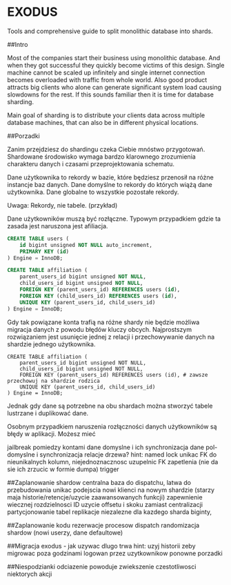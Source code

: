 # EXODUS

Tools and comprehensive guide to split monolithic database into shards.


##Intro

Most of the companies start their business using monolithic database. And when they got successful they quickly become victims of this design.
Single machine cannot be scaled up infinitely and single internet connection becomes overloaded with traffic from whole world.
Also good product attracts big clients who alone can generate significant system load causing slowdowns for the rest.
If this sounds familiar then it is time for database sharding.

Main goal of sharding is to distribute your clients data across multiple database machines, that can also be in different physical locations.



##Porzadki

Zanim przejdziesz do shardingu czeka Ciebie mnóstwo przygotowań.
Shardowane środowisko wymaga bardzo klarownego zrozumienia charakteru danych i czasami przeprojektowania schematu.

Dane użytkownika to rekordy w bazie, które będziesz przenosił na różne instancje baz danych.
Dane domyślne to rekordy do których wiążą dane użytkownika.
Dane globalne to wszystkie pozostałe rekordy.

Uwaga: Rekordy, nie tabele. (przykład)

Dane użytkowników muszą być rozłączne. Typowym przypadkiem gdzie ta zasada jest naruszona jest afiliacja.

```sql
CREATE TABLE users (
    id bigint unsigned NOT NULL auto_increment,
    PRIMARY KEY (id)
) Engine = InnoDB;

CREATE TABLE affiliation (
    parent_users_id bigint unsigned NOT NULL,
    child_users_id bigint unsigned NOT NULL,
    FOREIGN KEY (parent_users_id) REFERENCES users (id),
    FOREIGN KEY (child_users_id) REFERENCES users (id),
    UNIQUE KEY (parent_users_id, child_users_id)
) Engine = InnoDB;
```

Gdy tak powiązane konta trafią na różne shardy nie będzie możliwa migracja danych z powodu błędów kluczy obcych.
Najprostszym rozwiązaniem jest usunięcie jednej z relacji i przechowywanie danych na shardzie jednego użytkownika.

```
CREATE TABLE affiliation (
    parent_users_id bigint unsigned NOT NULL,
    child_users_id bigint unsigned NOT NULL,
    FOREIGN KEY (parent_users_id) REFERENCES users (id), # zawsze przechowuj na shardzie rodzica
    UNIQUE KEY (parent_users_id, child_users_id)
) Engine = InnoDB;
```

Jednak gdy dane są potrzebne na obu shardach można stworzyć tabele lustrzane i duplikować dane.


Osobnym przypadkiem naruszenia rozłączności danych użytkowników są błędy w aplikacji.
Możesz mieć 



jailbreak pomiedzy kontami
dane domyslne i ich synchronizacja
dane pol-domyslne i synchronizacja
relacje drzewa?
hint: named lock
unikac FK do nieunikalnych kolumn, niejednoznacznosc
uzupelnic FK
zapetlenia (nie da sie ich zrzucic w formie dumpa)
trigger

##Zaplanowanie shardow
centralna baza do dispatchu, latwa do przebudowania
unikac podejscia nowi klienci na nowym shardzie (starzy maja historie/retencje/uzycie zaawansowanych funkcji)
zapewnienie wiecznej rozdzielnosci ID
uzycie offsetu i skoku zamiast centralizacji
partycjonowanie tabel
replikacje niezalezne dla kazdego sharda
biginty, 

##Zaplanowanie kodu
rezerwacje procesow
dispatch
randomizacja shardow (nowi userzy, dane defaultowe)

##Migracja
exodus - jak uzywac
dlugo trwa
hint: uzyj historii zeby migrowac poza godzinami logowan przez uzytkownikow
ponowne porzadki

##Niespodzianki
odciazenie powoduje zwiekszenie czestotliwosci niektorych akcji

